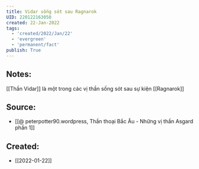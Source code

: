 ```yaml
---
title: Vidar sống sót sau Ragnarok
UID: 220122163050
created: 22-Jan-2022
tags:
  - 'created/2022/Jan/22'
  - 'evergreen'
  - 'permanent/fact'
publish: True
---
```

## Notes:
[[Thần Vidar]] là một trong các vị thần sống sót sau sự kiện [[Ragnarok]]

## Source:
- [[@ peterpotter90.wordpress, Thần thoại Bắc Âu - Những vị thần Asgard phần 1]]


## Created:
- [[2022-01-22]]
